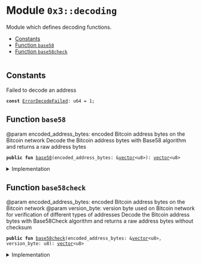 
<a name="0x3_decoding"></a>

# Module `0x3::decoding`

Module which defines decoding functions.


-  [Constants](#@Constants_0)
-  [Function `base58`](#0x3_decoding_base58)
-  [Function `base58check`](#0x3_decoding_base58check)


<pre><code></code></pre>



<a name="@Constants_0"></a>

## Constants


<a name="0x3_decoding_ErrorDecodeFailed"></a>

Failed to decode an address


<pre><code><b>const</b> <a href="decoding.md#0x3_decoding_ErrorDecodeFailed">ErrorDecodeFailed</a>: u64 = 1;
</code></pre>



<a name="0x3_decoding_base58"></a>

## Function `base58`

@param encoded_address_bytes: encoded Bitcoin address bytes on the Bitcoin network
Decode the Bitcoin address bytes with Base58 algorithm and returns a raw address bytes


<pre><code><b>public</b> <b>fun</b> <a href="decoding.md#0x3_decoding_base58">base58</a>(encoded_address_bytes: &<a href="">vector</a>&lt;u8&gt;): <a href="">vector</a>&lt;u8&gt;
</code></pre>



<details>
<summary>Implementation</summary>


<pre><code><b>native</b> <b>public</b> <b>fun</b> <a href="decoding.md#0x3_decoding_base58">base58</a>(encoded_address_bytes: &<a href="">vector</a>&lt;u8&gt;): <a href="">vector</a>&lt;u8&gt;;
</code></pre>



</details>

<a name="0x3_decoding_base58check"></a>

## Function `base58check`

@param encoded_address_bytes: encoded Bitcoin address bytes on the Bitcoin network
@param version_byte: version byte used on Bitcoin network for verification of different types of addresses
Decode the Bitcoin address bytes with Base58Check algorithm and returns a raw address bytes without checksum


<pre><code><b>public</b> <b>fun</b> <a href="decoding.md#0x3_decoding_base58check">base58check</a>(encoded_address_bytes: &<a href="">vector</a>&lt;u8&gt;, version_byte: u8): <a href="">vector</a>&lt;u8&gt;
</code></pre>



<details>
<summary>Implementation</summary>


<pre><code><b>native</b> <b>public</b> <b>fun</b> <a href="decoding.md#0x3_decoding_base58check">base58check</a>(encoded_address_bytes: &<a href="">vector</a>&lt;u8&gt;, version_byte: u8): <a href="">vector</a>&lt;u8&gt;;
</code></pre>



</details>
